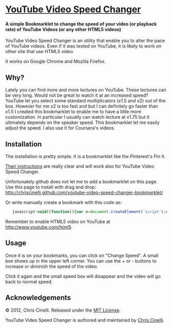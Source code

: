 # [YouTube Video Speed Changer][1]
#### A simple Bookmarklet to change the speed of your video (or playback rate) of YouTube Videos (or any other HTML5 videos)

YouTube Video Speed Changer is an utility that enable you to alter the pace of YouTube videos. Even if it was tested on YouTube,
it is likely to work on other site that use HTML5 video

It works on Google Chrome and  Mozilla Firefox.

Why?
----

Lately you can find more and more lectures on YouTube. These lectures can be very long. Would not be great to watch it at an increased speed?
YouTube let you select some standard multiplicators (x1.5 and x2) out of the box. However for me x2 is too fast and but I can definitely go faster than x1.5
I created this bookmarklet to enable me to have a little more customization. In particular I usually can watch lecture at x1.75 but it ultimately depends on the speaker speed.
This bookmarklet let me easily adjust the speed. I also use it for Coursera's videos.


Installation
------------

The installation is pretty simple. It is a bookmarklet like the Pinterest's Pin It.

[Their instructions](http://pinterest.com/about/goodies/) are really clear and will work also for YouTube Video Speed Changer.

Unfortunately github does not let me to add a bookmarklet on this page. Use this page to install with drag and drop: http://chriscinelli.github.com/youtube-video-speed-changer-bookmarklet/

Or write manually create a bookmark with this code as: 
```  javascript
   javascript:void((function(){var e=document.createElement('script');e.setAttribute('type','text/javascript');e.setAttribute('charset','UTF-8');e.setAttribute('src','https://rawgit.com/ChrisCinelli/youtube-video-speed-changer-bookmarklet/master/src/youtube-video-speed-changer-bookmarklet.min.js?r='+Math.random()*99999999);document.body.appendChild(e)})());)
```


Remember to enable HTML5 video on YouTube at http://www.youtube.com/html5

Usage
-----

Once it is on your bookmarks, you can click on "Change Speed". A small box shows 
up in the upper left corner. You can use the + or - buttons to increase or
diminish the speed of the video.

Click it again and the small speed box will disappear and the video will go back
to normal speed.   


Acknowledgements
----------------

© 2012, Chris Cinelli. Released under the [MIT License](http://www.opensource.org/licenses/mit-license.php).

YouTube Video Speed Changer is authored and maintained by [Chris Cinelli][cc].

[1]: http://chriscinelli.github.com/youtube-video-speed-changer-bookmarklet/
[cc]: http://www.linkedin.com/in/criscinelli